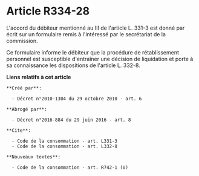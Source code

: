 # Article R334-28

L'accord du débiteur mentionné au III de l'article L. 331-3 est donné par écrit sur un formulaire remis à l'intéressé par le
secrétariat de la commission. 

Ce formulaire informe le débiteur que la procédure de rétablissement personnel est susceptible d'entraîner une décision de
liquidation et porte à sa connaissance les dispositions de l'article L. 332-8.

**Liens relatifs à cet article**

	**Créé par**:

	  - Décret n°2010-1304 du 29 octobre 2010 - art. 6

	**Abrogé par**:

	  - Décret n°2016-884 du 29 juin 2016 - art. 8

	**Cite**:

	  - Code de la consommation - art. L331-3
	  - Code de la consommation - art. L332-8

	**Nouveaux textes**:

	  - Code de la consommation - art. R742-1 (V)
